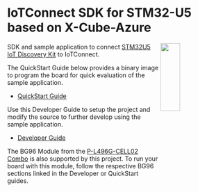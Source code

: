 # IoTConnect SDK for STM32-U5 based on X-Cube-Azure
<img src="https://github.com/avnet-iotconnect/avnet-iotconnect.github.io/blob/main/documentation/iotc-azurertos-stm32-u5/media/stm32u5_board.png" width="30%" height="20%" align="right"/>

SDK and sample application to connect [STM32U5 IoT Discovery Kit](https://www.st.com/en/evaluation-tools/b-u585i-iot02a.html) to IoTConnect.

The QuickStart Guide below provides a binary image to program the board for quick evaluation of the sample application. 
* [QuickStart Guide](https://github.com/avnet-iotconnect/avnet-iotconnect.github.io/blob/main/documentation/iotc-azurertos-stm32-u5/QUICKSTART.md)

Use this Developer Guide to setup the project and modify the source to further develop using the sample application.
* [Developer Guide](https://github.com/avnet-iotconnect/avnet-iotconnect.github.io/blob/main/documentation/iotc-azurertos-stm32-u5/DEVELOPER_GUIDE.md)

The BG96 Module from the [P-L496G-CELL02 Combo](https://www.st.com/en/evaluation-tools/p-l496g-cell02.html) is also 
supported by this project. To run your board with this module, follow the respective BG96 sections linked in the Developer or QuickStart guides.
